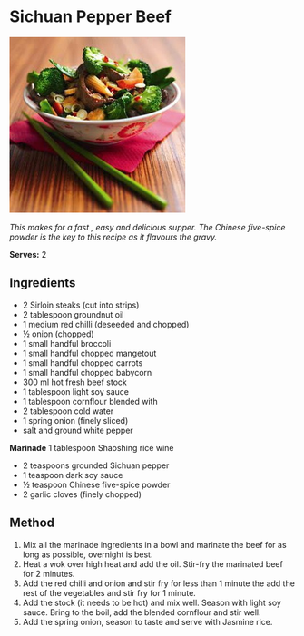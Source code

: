 # Sichuan Pepper Beef

![sichuan](resources/sichuan.jpg)

*This makes for a fast , easy and delicious supper. The Chinese five-spice powder is the key to this recipe as it flavours the gravy.*

**Serves:**  2

## Ingredients
- 2 Sirloin steaks (cut into strips)
- 2 tablespoon groundnut oil
- 1 medium red chilli (deseeded and chopped)
- ½ onion (chopped)
- 1 small handful broccoli
- 1 small handful chopped mangetout
- 1 small handful chopped carrots
- 1 small handful chopped babycorn
- 300 ml hot fresh beef stock
- 1 tablespoon light soy sauce
- 1 tablespoon cornflour blended with
- 2 tablespoon cold water
- 1 spring onion (finely sliced)
- salt and ground white pepper

**Marinade**
1 tablespoon Shaoshing rice wine
- 2 teaspoons grounded Sichuan pepper
- 1 teaspoon dark soy sauce
- ½ teaspoon Chinese five-spice powder
- 2 garlic cloves (finely chopped)

## Method
1. Mix all the marinade ingredients in a bowl and marinate the beef for as long as possible, overnight is best.
1. Heat a wok over high heat and add the oil. Stir-fry the marinated beef for 2 minutes.
1. Add the red chilli and onion and stir fry for less than 1 minute the add the rest of the vegetables and stir fry for 1 minute.
1. Add the stock (it needs to be hot) and mix well. Season with light soy sauce. Bring to the boil, add the blended cornflour and stir well.
1. Add the spring onion, season to taste and serve with Jasmine rice.